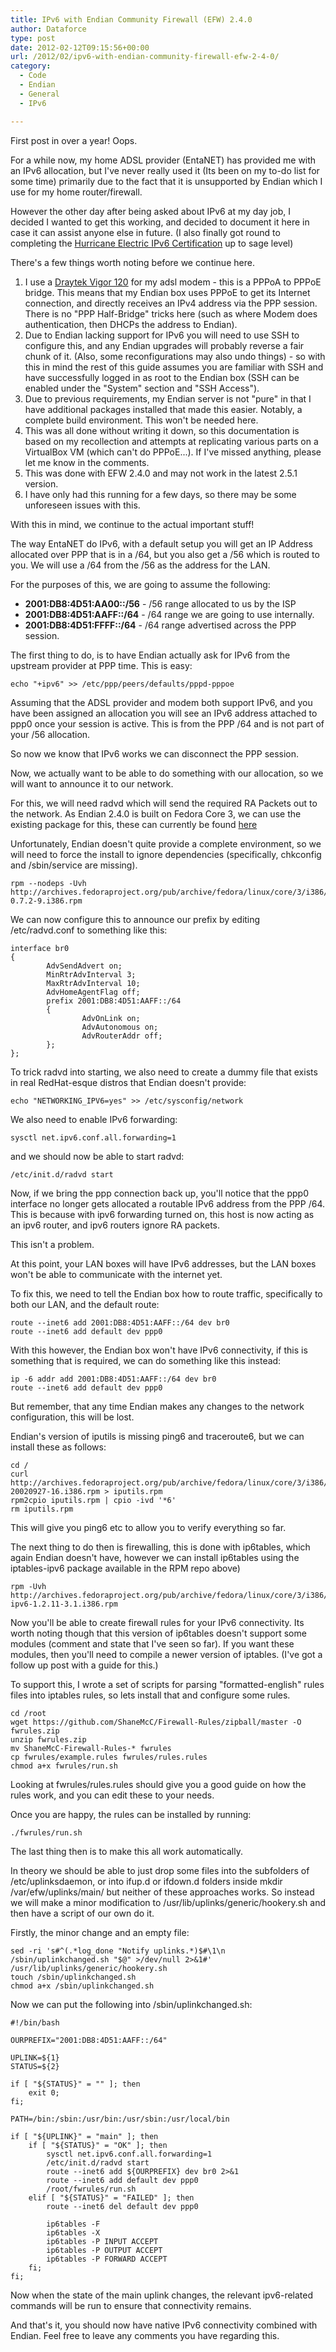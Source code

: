 ```yaml
---
title: IPv6 with Endian Community Firewall (EFW) 2.4.0
author: Dataforce
type: post
date: 2012-02-12T09:15:56+00:00
url: /2012/02/ipv6-with-endian-community-firewall-efw-2-4-0/
category:
  - Code
  - Endian
  - General
  - IPv6

---
```

First post in over a year! Oops.

For a while now, my home ADSL provider (EntaNET) has provided me with an IPv6 allocation, but I've never really used it (Its been on my to-do list for some time) primarily due to the fact that it is unsupported by Endian which I use for my home router/firewall.

However the other day after being asked about IPv6 at my day job, I decided I wanted to get this working, and decided to document it here in case it can assist anyone else in future. (I also finally got round to completing the [Hurricane Electric IPv6 Certification](http://ipv6.he.net/certification) up to sage level)

There's a few things worth noting before we continue here.

  1. I use a [Draytek Vigor 120](http://www.draytek.co.uk/products/vigor120.html) for my adsl modem - this is a PPPoA to PPPoE bridge. This means that my Endian box uses PPPoE to get its Internet connection, and directly receives an IPv4 address via the PPP session. There is no "PPP Half-Bridge" tricks here (such as where Modem does authentication, then DHCPs the address to Endian).
  2. Due to Endian lacking support for IPv6 you will need to use SSH to configure this, and any Endian upgrades will probably reverse a fair chunk of it. (Also, some reconfigurations may also undo things) - so with this in mind the rest of this guide assumes you are familiar with SSH and have successfully logged in as root to the Endian box (SSH can be enabled under the "System" section and "SSH Access").
  3. Due to previous requirements, my Endian server is not "pure" in that I have additional packages installed that made this easier. Notably, a complete build environment. This won't be needed here.
  4. This was all done without writing it down, so this documentation is based on my recollection and attempts at replicating various parts on a VirtualBox VM (which can't do PPPoE...). If I've missed anything, please let me know in the comments.
  5. This was done with EFW 2.4.0 and may not work in the latest 2.5.1 version.
  6. I have only had this running for a few days, so there may be some unforeseen issues with this.


With this in mind, we continue to the actual important stuff!

The way EntaNET do IPv6, with a default setup you will get an IP Address allocated over PPP that is in a /64, but you also get a /56 which is routed to you. We will use a /64 from the /56 as the address for the LAN.

For the purposes of this, we are going to assume the following:

  * **2001:DB8:4D51:AA00::/56** - /56 range allocated to us by the ISP
  * **2001:DB8:4D51:AAFF::/64** - /64 range we are going to use internally.
  * **2001:DB8:4D51:FFFF::/64** - /64 range advertised across the PPP session.

The first thing to do, is to have Endian actually ask for IPv6 from the upstream provider at PPP time. This is easy:

```shell
echo "+ipv6" >> /etc/ppp/peers/defaults/pppd-pppoe
```

Assuming that the ADSL provider and modem both support IPv6, and you have been assigned an allocation you will see an IPv6 address attached to ppp0 once your session is active. This is from the PPP /64 and is not part of your /56 allocation.

So now we know that IPv6 works we can disconnect the PPP session.

Now, we actually want to be able to do something with our allocation, so we will want to announce it to our network.

For this, we will need radvd which will send the required RA Packets out to the network. As Endian 2.4.0 is built on Fedora Core 3, we can use the existing package for this, these can currently be found [here](http://archives.fedoraproject.org/pub/archive/fedora/linux/core/3/i386/os/Fedora/RPMS/)

Unfortunately, Endian doesn't quite provide a complete environment, so we will need to force the install to ignore dependencies (specifically, chkconfig and /sbin/service are missing).

```shell
rpm --nodeps -Uvh http://archives.fedoraproject.org/pub/archive/fedora/linux/core/3/i386/os/Fedora/RPMS/radvd-0.7.2-9.i386.rpm
```

We can now configure this to announce our prefix by editing /etc/radvd.conf to something like this:

```shell
interface br0
{
        AdvSendAdvert on;
        MinRtrAdvInterval 3;
        MaxRtrAdvInterval 10;
        AdvHomeAgentFlag off;
        prefix 2001:DB8:4D51:AAFF::/64
        {
                AdvOnLink on;
                AdvAutonomous on;
                AdvRouterAddr off;
        };
};
```

To trick radvd into starting, we also need to create a dummy file that exists in real RedHat-esque distros that Endian doesn't provide:

```shell
echo "NETWORKING_IPV6=yes" >> /etc/sysconfig/network
```

We also need to enable IPv6 forwarding:

```shell
sysctl net.ipv6.conf.all.forwarding=1
```

and we should now be able to start radvd:

```shell
/etc/init.d/radvd start
```

Now, if we bring the ppp connection back up, you'll notice that the ppp0 interface no longer gets allocated a routable IPv6 address from the PPP /64. This is because with ipv6 forwarding turned on, this host is now acting as an ipv6 router, and ipv6 routers ignore RA packets.

This isn't a problem.

At this point, your LAN boxes will have IPv6 addresses, but the LAN boxes won't be able to communicate with the internet yet.

To fix this, we need to tell the Endian box how to route traffic, specifically to both our LAN, and the default route:

```shell
route --inet6 add 2001:DB8:4D51:AAFF::/64 dev br0
route --inet6 add default dev ppp0
```

With this however, the Endian box won't have IPv6 connectivity, if this is something that is required, we can do something like this instead:

```shell
ip -6 addr add 2001:DB8:4D51:AAFF::/64 dev br0
route --inet6 add default dev ppp0
```

But remember, that any time Endian makes any changes to the network configuration, this will be lost.

Endian's version of iputils is missing ping6 and traceroute6, but we can install these as follows:

```shell
cd /
curl http://archives.fedoraproject.org/pub/archive/fedora/linux/core/3/i386/os/Fedora/RPMS/iputils-20020927-16.i386.rpm > iputils.rpm
rpm2cpio iputils.rpm | cpio -ivd '*6'
rm iputils.rpm
```

This will give you ping6 etc to allow you to verify everything so far.

The next thing to do then is firewalling, this is done with ip6tables, which again Endian doesn't have, however we can install ip6tables using the iptables-ipv6 package available in the RPM repo above)

```shell
rpm -Uvh http://archives.fedoraproject.org/pub/archive/fedora/linux/core/3/i386/os/Fedora/RPMS/iptables-ipv6-1.2.11-3.1.i386.rpm
```

Now you'll be able to create firewall rules for your IPv6 connectivity. Its worth noting though that this version of ip6tables doesn't support some modules (comment and state that I've seen so far). If you want these modules, then you'll need to compile a newer version of iptables. (I've got a follow up post with a guide for this.)

To support this, I wrote a set of scripts for parsing "formatted-english" rules files into iptables rules, so lets install that and configure some rules.

```shell
cd /root
wget https://github.com/ShaneMcC/Firewall-Rules/zipball/master -O fwrules.zip
unzip fwrules.zip
mv ShaneMcC-Firewall-Rules-* fwrules
cp fwrules/example.rules fwrules/rules.rules
chmod a+x fwrules/run.sh
```

Looking at fwrules/rules.rules should give you a good guide on how the rules work, and you can edit these to your needs.

Once you are happy, the rules can be installed by running:

```shell
./fwrules/run.sh
```

The last thing then is to make this all work automatically.

In theory we should be able to just drop some files into the subfolders of /etc/uplinksdaemon, or into ifup.d or ifdown.d folders inside mkdir /var/efw/uplinks/main/ but neither of these approaches works. So instead we will make a minor modification to /usr/lib/uplinks/generic/hookery.sh and then have a script of our own do it.

Firstly, the minor change and an empty file:

```shell
sed -ri 's#^(.*log_done "Notify uplinks.*)$#\1\n    /sbin/uplinkchanged.sh "$@" >/dev/null 2>&1#' /usr/lib/uplinks/generic/hookery.sh
touch /sbin/uplinkchanged.sh
chmod a+x /sbin/uplinkchanged.sh
```

Now we can put the following into /sbin/uplinkchanged.sh:

```shell
#!/bin/bash

OURPREFIX="2001:DB8:4D51:AAFF::/64"

UPLINK=${1}
STATUS=${2}

if [ "${STATUS}" = "" ]; then
	exit 0;
fi;

PATH=/bin:/sbin:/usr/bin:/usr/sbin:/usr/local/bin

if [ "${UPLINK}" = "main" ]; then
	if [ "${STATUS}" = "OK" ]; then
		sysctl net.ipv6.conf.all.forwarding=1
		/etc/init.d/radvd start
		route --inet6 add ${OURPREFIX} dev br0 2>&1
		route --inet6 add default dev ppp0
		/root/fwrules/run.sh
	elif [ "${STATUS}" = "FAILED" ]; then
		route --inet6 del default dev ppp0

		ip6tables -F
		ip6tables -X
		ip6tables -P INPUT ACCEPT
		ip6tables -P OUTPUT ACCEPT
		ip6tables -P FORWARD ACCEPT
	fi;
fi;
```

Now when the state of the main uplink changes, the relevant ipv6-related commands will be run to ensure that connectivity remains.

And that's it, you should now have native IPv6 connectivity combined with Endian. Feel free to leave any comments you have regarding this.
